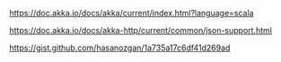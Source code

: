 https://doc.akka.io/docs/akka/current/index.html?language=scala

https://doc.akka.io/docs/akka-http/current/common/json-support.html

https://gist.github.com/hasanozgan/1a735a17c6df41d269ad